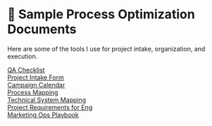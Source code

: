 # 📄 Sample Process Optimization Documents
Here are some of the tools I use for project intake, organization, and execution.

[QA Checklist](https://docs.google.com/document/d/1HqPSlt1MMu0Y3mEEJ4dq0WQvXdIHXPFbVRRW0KWt2UA/edit?tab=t.0)
<br>
[Project Intake Form]()
<br>
[Campaign Calendar]()
<br>
[Process Mapping]()
<br>
[Technical System Mapping]()
<br>
[Project Requirements for Eng]()
<br>
[Marketing Ops Playbook]()

